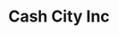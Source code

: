---
title: Cash City Inc
slug: cash-city-inc
updated-on: '2024-05-30T13:44:31.749Z'
created-on: '2024-05-30T13:41:46.671Z'
published-on: '2024-05-30T13:54:32.469Z'
f_city-state-2:
- cms/city/gaithersburg-md.md
- cms/city/rockville-md.md
- cms/city/damascus-md.md
- cms/city/takoma-park-md.md
f_locations:
- cms/payday-loan/cash-city-inc-6782.md
- cms/payday-loan/cash-city-inc-6783.md
- cms/payday-loan/cash-city-inc-6784.md
- cms/payday-loan/cash-city-inc-6785.md
- cms/payday-loan/cash-city-inc-6786.md
f_states:
- cms/state/maryland.md
layout: '[company].html'
tags: company
---